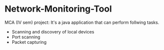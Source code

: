 # Network-Monitoring-Tool
MCA (IV sem) project:
  It's a java application that can perform follwing tasks.
  * Scanning and discovery of local devices
  * Port scanning
  * Packet capturing
